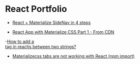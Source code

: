 # React Portfolio

- [React + Materialize SideNav in 4 steps](https://medium.com/@hamza.el/react-materialize-sidenav-in-4-steps-7365f6176b09)

- [React App with Materialize CSS Part 1 - From CDN](https://www.youtube.com/watch?v=FR3cLra8DiE)

-[How to add a <br> tag in reactjs between two strings?](https://stackoverflow.com/questions/45935733/how-to-add-a-br-tag-in-reactjs-between-two-strings)

- [Materializecss tabs are not working with React (npm import)](https://stackoverflow.com/questions/55069297/materializecss-tabs-are-not-working-with-react-npm-import)
